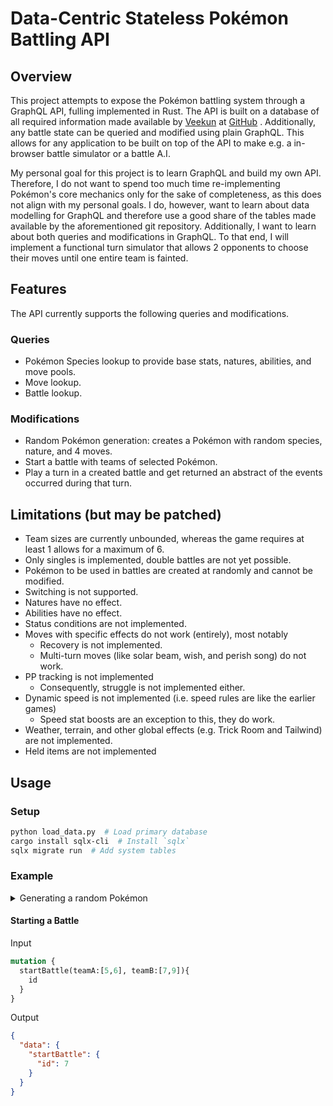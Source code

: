 # Data-Centric Stateless Pokémon Battling API

## Overview

This project attempts to expose the Pokémon battling system through a GraphQL API, fulling
implemented in Rust. The API is built on a database of all required information made available
by [Veekun](https://github.com/veekun) at [GitHub](https://github.com/veekun/pokedex/tree/master)
. Additionally, any battle state can be queried and modified using plain GraphQL. This allows 
for any application to be built on top of the API to make e.g. a in-browser battle simulator or 
a battle A.I.

My personal goal for this project is to learn GraphQL and build my own API. Therefore, I do 
not want to spend too much time re-implementing Pokémon's core mechanics only for the sake of 
completeness, as this does not align with my personal goals. I do, however, want to learn 
about data modelling for GraphQL and therefore use a good share of the tables made available by 
the aforementioned git repository. Additionally, I want to learn about both queries and 
modifications in GraphQL. To that end, I will implement a functional turn simulator that allows 
2 opponents to choose their moves until one entire team is fainted.

## Features
The API currently supports the following queries and modifications.
### Queries
- Pokémon Species lookup to provide base stats, natures, abilities, and move pools.
- Move lookup.
- Battle lookup.
### Modifications
- Random Pokémon generation: creates a Pokémon with random species, nature, and 4 moves.
- Start a battle with teams of selected Pokémon.
- Play a turn in a created battle and get returned an abstract of the events occurred during 
  that turn.

## Limitations (but may be patched)

- Team sizes are currently unbounded, whereas the game requires at least 1 allows for a maximum
  of 6.
- Only singles is implemented, double battles are not yet possible.
- Pokémon to be used in battles are created at randomly and cannot be modified.
- Switching is not supported.
- Natures have no effect.
- Abilities have no effect.
- Status conditions are not implemented.
- Moves with specific effects do not work (entirely), most notably
  - Recovery is not implemented.
  - Multi-turn moves (like solar beam, wish, and perish song) do not work.
- PP tracking is not implemented
  - Consequently, struggle is not implemented either.
- Dynamic speed is not implemented (i.e. speed rules are like the earlier games)
  - Speed stat boosts are an exception to this, they do work.
- Weather, terrain, and other global effects (e.g. Trick Room and Tailwind) are not implemented.
- Held items are not implemented

## Usage
### Setup

```bash
python load_data.py  # Load primary database
cargo install sqlx-cli  # Install `sqlx`
sqlx migrate run  # Add system tables
```

### Example
<details>
<summary>Generating a random Pokémon</summary>

Input
```graphql
mutation {
  randomPokemon{
    id
    species{
      identifier
    }
    nature {
      name
    }
    move1{
      name
    }
    move2{
      name
    }
    move3{
      name
    }
    move4{
      name
    }
  }
}
```
Output
```json
{
  "data": {
    "randomPokemon": {
      "id": 9,
      "species": {
        "identifier": "bastiodon"
      },
      "nature": {
        "name": "jolly"
      },
      "move1": {
        "name": "blizzard"
      },
      "move2": {
        "name": "round"
      },
      "move3": {
        "name": "mud-slap"
      },
      "move4": {
        "name": "block"
      }
    }
  }
}
```
</details>

#### Starting a Battle
Input
```graphql
mutation {
  startBattle(teamA:[5,6], teamB:[7,9]){
    id
  }
}
```
Output
```json
{
  "data": {
    "startBattle": {
      "id": 7
    }
  }
}
```